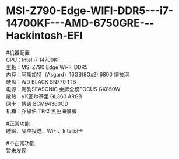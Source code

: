 # MSI-Z790-Edge-WIFI-DDR5---i7-14700KF---AMD-6750GRE---Hackintosh-EFI

#机器配置<br />
CPU：Intel i7 14700KF<br />
主板：MSI Z790 Edge Wi-Fi DDR5<br />
内存：阿斯加特（Asgard）16GB(8Gx2) 6800 博拉琪<br />
硬盘：WD BLACK SN770 1TB<br />
电源：海韵SEASONIC 金牌全模FOCUS GX850W<br />
散热：VK瓦尔基里 GL360 ARGB<br />
网卡：博通 BCM94360CD<br />
机箱：乔思伯 TK-2 黑色海景房<br />

#正常功能<br />
睡眠、隔空投送、WiFi、Intel网卡


#不正常功能<br />
暂未发现

